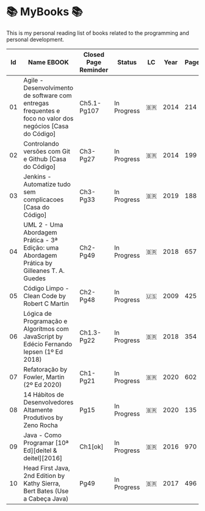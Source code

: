 # 📚 MyBooks 📚

This is my personal reading list of books related to the programming and personal development.

| Id  | Name EBOOK | Closed Page Reminder | Status | LC  | Year | Pages | Link  | 
| --- | ---------- | -------------------- | ------ | --- | ---- | ----- | ----- | 
| 01 | Agile - Desenvolvimento de software com entregas frequentes e foco no valor dos negócios [Casa do Código] | Ch5.1-Pg107 | In Progress | 🇧🇷 | 2014 | 214 | [Link](https://www.amazon.com.br/Agile-Desenvolvimento-software-entregas-frequentes-ebook/dp/B00VABA98G) | 
| 02  | Controlando versões com Git e Github [Casa do Código] | Ch3-Pg27 | In Progress | 🇧🇷  | 2014 | 199   | [Link](https://www.amazon.com.br/Controlando-Vers%C3%B5es-com-Git-GitHub/dp/8566250532)  |
| 03  | Jenkins - Automatize tudo sem complicacoes [Casa do Código]   | Ch3-Pg33   | In Progress | 🇧🇷  | 2019 | 188   | [Link](https://www.casadocodigo.com.br/products/livro-jenkins) |
| 04  | UML 2 - Uma Abordagem Prática - 3ª Edição: uma Abordagem Prática by Gilleanes T. A. Guedes  | Ch2-Pg49  | In Progress | 🇧🇷  | 2018 | 657 | [Link](https://www.amazon.com.br/UML-2-Uma-Abordagem-Pr%C3%A1tica/dp/8575226460) |
| 05  | Código Limpo - Clean Code by Robert C Martin   | Ch2-Pg48 | In Progress   | 🇺🇸  | 2009 | 425   | [Link](https://www.amazon.com.br/C%C3%B3digo-limpo-Robert-C-Martin/dp/8576082675/)  |
| 06 | Lógica de Programação e Algorítmos com JavaScript by Edécio Fernando Iepsen (1º Ed 2018)  | Ch1.3-Pg22 | In Progress  | 🇧🇷  | 2018 | 354  | [Link](https://www.amazon.com.br/L%C3%B3gica-Programa%C3%A7%C3%A3o-Algoritmos-com-JavaScript-ebook/dp/B09VR2SVR7/) |
| 07 | Refatoração by Fowler, Martin (2º Ed 2020) | Ch1-Pg21 | In Progress | 🇧🇷  | 2020 |  602 | [Link](https://www.amazon.com.br/Refatora%C3%A7%C3%A3o-Aperfei%C3%A7oando-design-c%C3%B3digos-existentes-ebook/dp/B087N8LKYB) |
| 08  | 14 Hábitos de Desenvolvedores Altamente Produtivos by Zeno Rocha | Pg15 | In Progress | 🇧🇷  | 2020 | 135   | [Link](https://www.amazon.com.br/14-H%C3%A1bitos-de-Desenvolvedores-Altamente-Produtivos/dp/B08BF7PZZX/) |
| 09  | Java - Como Programar [10ª Ed][deitel & deitel][2016]  | Ch1[ok]  | In Progress | 🇧🇷  | 2016 | 970   | [Link](https://www.amazon.com.br/Java%C2%AE-como-programar-Paul-Deitel/dp/8543004799)     |
| 10  |  Head First Java, 2nd Edition by Kathy Sierra, Bert Bates (Use a Cabeça Java)  | Pg49  | In Progress | 🇧🇷  | 2017 | 496  | [Link](https://www.amazon.com.br/Use-cabe%C3%A7a-Java-Bert-Bates/dp/8576081733)     |

<!--

| 18  | Orientação a Objetos e SOLID para Ninjas                                                 | ❌                   | To Do       | 🇧🇷  | 2015 | 176   | [Link](https://www.amazon.com.br/Orienta%C3%A7%C3%A3o-Objetos-SOLID-para-Ninjas-ebook/dp/B019OU0G5U)                 |
| 23  | Scrum Gestão Ágil para Projetos de Sucesso                                               | ❌                   | To Do       | 🇧🇷  | 2014 | 372   | [Link](https://www.amazon.com.br/Scrum-Gest%C3%A3o-%C3%A1gil-projetos-sucesso-ebook/dp/B00VAB1GSS)                   |
| 25  | Test-Driven Development Teste e Design no Mundo Real com Java                            | ❌                   | To Do       | 🇧🇷  | 2014 | 215   | [Link](https://www.amazon.com.br/Test-Driven-Development-Teste-Design-Mundo-ebook/dp/B00WKMN24W)                     |
| 26  | Testes Automatizados de Software Um guia prático                                         | ❌                   | To Do       | 🇧🇷  | 2015 | 208   | [Link](https://www.amazon.com.br/Testes-automatizados-software-guia-pr%C3%A1tico-ebook/dp/B019P83CAC)                |

| 32  | Engenharia de Software - Ian Sommerville - 9ed - 2011                                    | ❌                   | To Do       | 🇺🇸  |
| 33  | Enhenharia de Software - Uma Aborgagem Profissional -8ed- 2016                           | ❌                   | To Do       | 🇺🇸  |
| 34  | JavaScript: The Definitive Guide, 6E - 2011                                              | ❌                   | To Do       | 🇺🇸  |

-->
